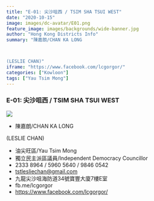 ```yaml
---
title: "E-01: 尖沙咀西 / TSIM SHA TSUI WEST"
date: "2020-10-15"
image: images/dc-avatar/E01.png
feature_image: images/backgrounds/wide-banner.jpg
author: "Hong Kong Districts Info"
summary: "陳嘉朗/CHAN KA LONG

(LESLIE CHAN)"
iframe: "https://www.facebook.com/lcgorgor/"
categories: ["Kowloon"]
tags: ["Yau Tsim Mong"]
---
```


### E-01: 尖沙咀西 / TSIM SHA TSUI WEST  
![](/images/dc-avatar/E01.png)  

 - 陳嘉朗/CHAN KA LONG

(LESLIE CHAN)  
 - 油尖旺區/Yau Tsim Mong  
 - 獨立民主派區議員/Independent Democracy Councillor  
 - 2333 8964 / 5960 5640 / 9846 0542  
 - tstlesliechan@gmail.com  
 - 九龍尖沙咀海防道34號寶豐大廈7樓E室  
 - fb.me/lcgorgor  
 - https://www.facebook.com/lcgorgor/
